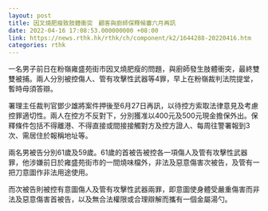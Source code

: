```yaml
---
layout: post
title: 因叉燒肥瘦致肢體衝突　顧客與廚師保釋候審六月再訊
date: 2022-04-16 17:08:53.000000000 +08:00
link: https://news.rthk.hk/rthk/ch/component/k2/1644288-20220416.htm
categories: rthk
---
```


一名男子前日在粉嶺雍盛苑街市因叉燒肥瘦的問題，與廚師發生肢體衝突，最終雙雙被捕。兩人分別被控傷人、管有攻擊性武器等4罪，早上在粉嶺裁判法院提堂，暫時毋須答辯。

署理主任裁判官鄧少雄將案件押後至6月27日再訊，以待控方索取法律意見及考慮控罪適切性。兩人在控方不反對下，分別獲准以400元及500元現金擔保外出。保釋條件包括不得離港、不得直接或間接接觸對方及控方證人、每周往警署報到3次、需居住於報稱地址等。

兩名男被告分別61歲及59歲。61歲的首被告被控各一項傷人及管有攻擊性武器罪，他涉嫌前日於雍盛苑街市的一間燒味檔外，非法及惡意傷害次被告，及管有一把刀意圖作非法用途使用。

而次被告則被控有意圖傷人及管有攻擊性武器兩罪，即意圖使身體受嚴重傷害而非法及惡意傷害首被告，以及無合法權限或合理辯解而攜有一個金屬湯勺。
